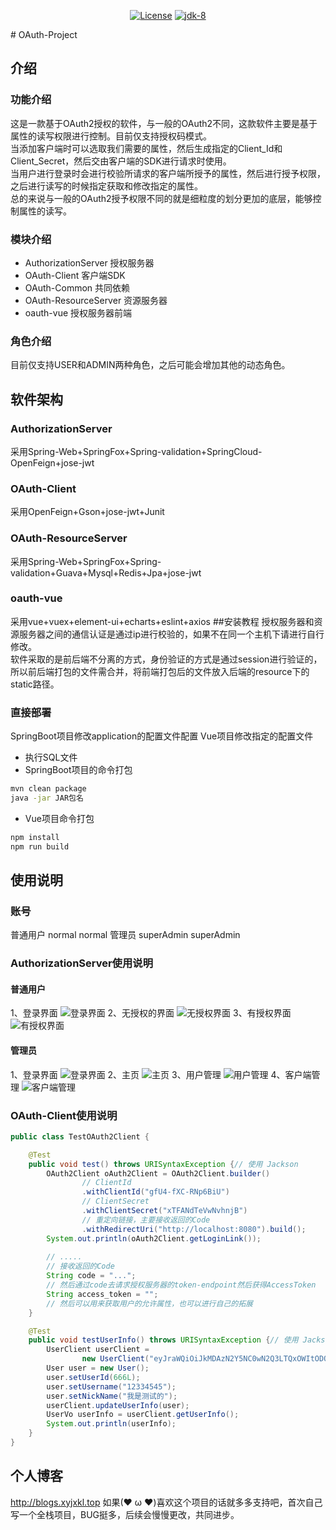 <p align="center">
  <a href="https://gitee.com/anwena/mongo-plus/blob/master/LICENSE"><img src="https://img.shields.io/hexpm/l/plug.svg" alt="License"></a>
<a target="_blank" href="https://www.oracle.com/java/technologies/javase/javase-jdk8-downloads.html">
	<img src="https://img.shields.io/badge/JDK-8-green.svg" alt="jdk-8" />
</a>
</p>
# OAuth-Project

## 介绍
### 功能介绍
这是一款基于OAuth2授权的软件，与一般的OAuth2不同，这款软件主要是基于属性的读写权限进行控制。目前仅支持授权码模式。  
当添加客户端时可以选取我们需要的属性，然后生成指定的Client_Id和Client_Secret，然后交由客户端的SDK进行请求时使用。  
当用户进行登录时会进行校验所请求的客户端所授予的属性，然后进行授予权限，之后进行读写的时候指定获取和修改指定的属性。  
总的来说与一般的OAuth2授予权限不同的就是细粒度的划分更加的底层，能够控制属性的读写。
### 模块介绍
* AuthorizationServer 授权服务器
* OAuth-Client 客户端SDK
* OAuth-Common 共同依赖
* OAuth-ResourceServer 资源服务器
* oauth-vue 授权服务器前端
### 角色介绍
目前仅支持USER和ADMIN两种角色，之后可能会增加其他的动态角色。
## 软件架构
### AuthorizationServer
采用Spring-Web+SpringFox+Spring-validation+SpringCloud-OpenFeign+jose-jwt
### OAuth-Client
采用OpenFeign+Gson+jose-jwt+Junit
### OAuth-ResourceServer
采用Spring-Web+SpringFox+Spring-validation+Guava+Mysql+Redis+Jpa+jose-jwt
### oauth-vue
采用vue+vuex+element-ui+echarts+eslint+axios
##安装教程
授权服务器和资源服务器之间的通信认证是通过ip进行校验的，如果不在同一个主机下请进行自行修改。  
软件采取的是前后端不分离的方式，身份验证的方式是通过session进行验证的，所以前后端打包的文件需合并，将前端打包后的文件放入后端的resource下的static路径。
### 直接部署
SpringBoot项目修改application的配置文件配置
Vue项目修改指定的配置文件
+ 执行SQL文件
+ SpringBoot项目的命令打包
```cmd
mvn clean package
java -jar JAR包名
```
+ Vue项目命令打包
```cmd
npm install
npm run build
```

## 使用说明
### 账号
普通用户 normal normal
管理员 superAdmin superAdmin

### AuthorizationServer使用说明
#### 普通用户
1、登录界面
![登录界面](picture/login.png)
2、无授权的界面
![无授权界面](picture/nogrant.png)
3、有授权界面
![有授权界面](picture/hasgrant.png)
#### 管理员
1、登录界面
![登录界面](picture/login.png)
2、主页
![主页](picture/index.png)
3、用户管理
![用户管理](picture/user.png)
4、客户端管理
![客户端管理](picture/client.png)
### OAuth-Client使用说明
```java
public class TestOAuth2Client {

    @Test
    public void test() throws URISyntaxException {// 使用 Jackson
        OAuth2Client oAuth2Client = OAuth2Client.builder()
                // ClientId
                .withClientId("gfU4-fXC-RNp6BiU")
                // ClientSecret
                .withClientSecret("xTFANdTeVwNvhnjB")
                // 重定向链接，主要接收返回的Code
                .withRedirectUri("http://localhost:8080").build();
        System.out.println(oAuth2Client.getLoginLink());
        
        // .....
        // 接收返回的Code
        String code = "...";
        // 然后通过code去请求授权服务器的token-endpoint然后获得AccessToken
        String access_token = "";
        // 然后可以用来获取用户的允许属性，也可以进行自己的拓展
    }

    @Test
    public void testUserInfo() throws URISyntaxException {// 使用 Jackson
        UserClient userClient =
                new UserClient("eyJraWQiOiJkMDAzN2Y5NC0wN2Q3LTQxOWItODQ1Ny00ODAzNThjMmI0YzEiLCJ0eXAiOiJKV1QiLCJhbGciOiJFUzI1NiJ9.eyJzdWIiOiI2NjYiLCJhdWQiOiJnZlU0LWZYQy1STnA2QmlVIiwic2NwIjpbNzIxLDcyMCw3MjYsNzE3LDcxNiw3MTksNzE4LDcxNSw3MjUsNzI0LDcyMyw3MjJdLCJyb2xlIjoxLCJpc3MiOiJodHRwOlwvXC9sb2NhbGhvc3Q6ODA4MSIsImV4cCI6MTY5Mjk2OTYzOCwiaWF0IjoxNjkyODgzMjM4LCJqdGkiOiJlMGY1ZTE4Mi01NTBlLTQwZTUtOTJjMC0yYmMwMDVkN2M5MDkifQ.9yvbtUMYJR21g69exvpdOEx_JTKLQag80jLWeIKbLFv1YHbwGPGhpYsF-wJQbmdq1JHcHEMEhjZa9XcM6C0TcQ");
        User user = new User();
        user.setUserId(666L);
        user.setUsername("12334545");
        user.setNickName("我是测试的");
        userClient.updateUserInfo(user);
        UserVo userInfo = userClient.getUserInfo();
        System.out.println(userInfo);
    }
}
```
## 个人博客
http://blogs.xyjxkl.top
如果(❤ ω ❤)喜欢这个项目的话就多多支持吧，首次自己写一个全栈项目，BUG挺多，后续会慢慢更改，共同进步。
